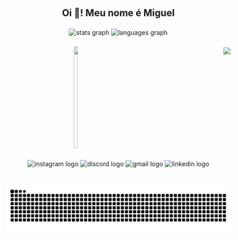<h2 align="center">Oi 👋! Meu nome é Miguel</h2>

###

<div align="center">
  <img src="https://github-readme-stats.vercel.app/api?username=MiguelOlivieira&hide_title=false&hide_rank=false&show_icons=true&include_all_commits=true&count_private=true&disable_animations=false&theme=transparent&locale=en&hide_border=false" height="150" alt="stats graph"  />
  <img src="https://github-readme-stats.vercel.app/api/top-langs?username=maurodesouza&locale=en&hide_title=false&layout=compact&card_width=320&langs_count=5&theme=midnight-purple&hide_border=false" height="150" alt="languages graph"  />
</div>

###
<div style="display: flex; align-items: center; justify-content: space-between;">
  &nbsp
  
  <a href="https://github.com/ashutosh00710/github-readme-activity-graph">
    <img src="https://github-readme-activity-graph.vercel.app/graph?username=Miguelolivieira&bg_color=000000&color=928f9e&line=280df8&point=1344d8&area=true&hide_border=true" width="65%" height="230px"/>
  </a>
  &nbsp
  &nbsp
  &nbsp
  <img src="https://media0.giphy.com/media/v1.Y2lkPTc5MGI3NjExMHh3eDl4bGlpMGRld2l2M25yMnU5Z2dtNWlscHJpOTNta3E1Z3NzYiZlcD12MV9pbnRlcm5hbF9naWZfYnlfaWQmY3Q9Zw/o9c3QvHJXjiI74BTmc/giphy.gif" height="230px";/>
</div>

###

###

<div align="center">

  <img src="https://img.shields.io/static/v1?message=Instagram&logo=instagram&label=&color=E4405F&logoColor=white&labelColor=&style=for-the-badge" height="35" alt="instagram logo"  />
  <img src="https://img.shields.io/static/v1?message=Discord&logo=discord&label=&color=7289DA&logoColor=white&labelColor=&style=for-the-badge" height="35" alt="discord logo"  />
  <img src="https://img.shields.io/static/v1?message=Gmail&logo=gmail&label=&color=D14836&logoColor=white&labelColor=&style=for-the-badge" height="35" alt="gmail logo"  />
  <img src="https://img.shields.io/static/v1?message=LinkedIn&logo=linkedin&label=&color=0077B5&logoColor=white&labelColor=&style=for-the-badge" height="35" alt="linkedin logo"  />


###

<br clear="both">

<img src = "https://raw.githubusercontent.com/MiguelOlivieira/MiguelOlivieira/output/snake.svg" alt = "Snake Animation"/>
</div>
